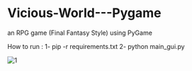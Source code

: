 # Vicious-World---Pygame
an RPG game (Final Fantasy Style) using PyGame

How to run :
1- pip -r requirements.txt
2- python main_gui.py


![1](https://user-images.githubusercontent.com/47816410/140619897-91ec12ec-d1d7-47a3-b3c9-548399ce9adf.jpg)
